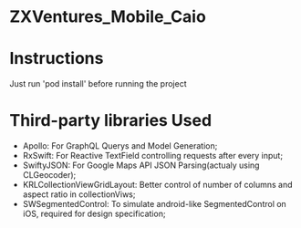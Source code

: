 # ZXVentures_Mobile_Caio


# Instructions
Just run 'pod install' before running the project



# Third-party libraries Used
  - Apollo: For GraphQL Querys and Model Generation;
  - RxSwift: For Reactive TextField controlling requests after every input;
  - SwiftyJSON: For Google Maps API JSON Parsing(actualy using CLGeocoder);
  - KRLCollectionViewGridLayout: Better control of number of columns and aspect ratio in collectionViws;
  - SWSegmentedControl: To simulate android-like SegmentedControl on iOS, required for design specification;
